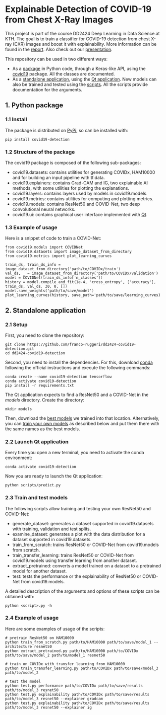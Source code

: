 # Explainable Detection of COVID-19 from Chest X-Ray Images
This project is part of the course DD2424 Deep Learning in Data Science at KTH. The goal is to train a classifier for COVID-19 detection from chest X-ray (CXR) images and boost it with explainability. More information can be found in the [report](https://github.com/franco-ruggeri/dd2424-covid19-detection/blob/master/docs/report.pdf). Also check out our [presentation](https://www.youtube.com/watch?v=c1TNhvAmddE&feature=youtu.be).

This repository can be used in two different ways:
- As a [package](#1-python-package) in Python code, through a Keras-like API, using the [covid19](covid19) package. All the classes are documented.
- As a [standalone application](#2-standalone-application), using the [Qt application](scripts/predict.py). New models can also be trained and tested using the [scripts](scripts). All the scripts provide documentation for the arguments.

## 1. Python package

### 1.1 Install
The package is distributed on [PyPi](https://pypi.org/), so can be installed with:
```
pip install covid19-detection
```

### 1.2 Structure of the package
The covid19 package is composed of the following sub-packages:
- covid19.datasets: contains utilities for generating COVIDx, HAM10000 and for building an input pipeline with tf.data.
- covid19.explainers: contains Grad-CAM and IG, two explainable AI methods, with some utilities for plotting the explanations.
- covid19.layers: contains layers used by models in covid19.models.
- covid19.metrics: contains utilities for computing and plotting metrics.
- covid19.models: contains ResNet50 and COVID-Net, two deep convolutional neural networks.
- covid19.ui: contains graphical user interface implemented with [Qt](https://www.qt.io/).

### 1.3 Example of usage
Here is a snippet of code to train a COVID-Net:
```
from covid19.models import COVIDNet
from covid19.datasets import image_dataset_from_directory
from covid19.metrics import plot_learning_curves

train_ds, train_ds_info = image_dataset_from_directory('path/to/COVIDx/train')
val_ds, _ = image_dataset_from_directory('path/to/COVIDx/validation')
model = COVIDNet(train_ds_info['n_classes'])
history = model.compile_and_fit(1e-4, 'cross_entropy', ['accuracy'], train_ds, val_ds, 30, 0, [])
model.save_weights('path/to/save/model')
plot_learning_curves(history, save_path='path/to/save/learning_curves)
```

## 2. Standalone application

### 2.1 Setup
First, you need to clone the repository:
```
git clone https://github.com/franco-ruggeri/dd2424-covid19-detection.git
cd dd2424-covid19-detection
```

Second, you need to install the dependencies. For this, download [conda](https://docs.conda.io/en/latest/) following the official instructions and execute the following commands:
```
conda create --name covid19-detection tensorflow
conda activate covid19-detection
pip install -r requirements.txt
```

The Qt application expects to find a ResNet50 and a COVID-Net in the *models* directory. Create the directory:
```
mkdir models
```
Then, download the [best models](https://drive.google.com/drive/folders/1x7_xh1xNcuvT8j29y7pTyk_3nrFHNZd2?usp=sharing) we trained into that location. Alternatively, you can [train your own models](#23-train-and-test-models) as described below and put them there with the same names as the best models.

### 2.2 Launch Qt application
Every time you open a new terminal, you need to activate the conda environment:
```
conda activate covid19-detection
```

Now you are ready to launch the Qt application:
```
python scripts/predict.py
```

### 2.3 Train and test models
The following scripts allow training and testing your own ResNet50 and COVID-Net:
- generate_dataset: generates a dataset supported in covid19.datasets with training, validation and test splits.
- examine_dataset: generates a plot with the data distribution for a dataset supported in covid19.datasets.
- train_from_scratch: trains ResNet50 or COVID-Net from covid19.models from scratch.
- train_transfer_learning: trains ResNet50 or COVID-Net from covid19.models using transfer learning from another dataset.
- extract_pretrained: converts a model trained on a dataset to a pretrained model for another dataset.
- test: tests the performance or the explainability of ResNet50 or COVID-Net from covid19.models.

A detailed description of the arguments and options of these scripts can be obtained with:
```
python <script>.py -h
```

### 2.4 Example of usage
Here are some examples of usage of the scripts:
```
# pretrain ResNet50 on HAM10000
python train_from_scratch.py path/to/HAM10000 path/to/save/model_1 --architecture resnet50
python extract_pretrained.py path/to/HAM10000 path/to/COVIDx path/to/save/model_2 path/to/model_1 resnet50

# train on COVIDx with transfer learning from HAM10000
python train_transfer_learning.py path/to/COVIDx path/to/save/model_3 path/to/model_2

# test the model
python test.py performance path/to/COVIDx path/to/save/results path/to/model_3 resnet50
python test.py explainability path/to/COVIDx path/to/save/results path/to/model_3 resnet50 --explainer gradcam
python test.py explainability path/to/COVIDx path/to/save/results path/to/model_3 resnet50 --explainer ig
```
